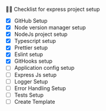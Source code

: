 🧑‍💻 Checklist for express project setup

-   [x] GitHub Setup
-   [x] Node version manager setup
-   [x] NodeJs project setup
-   [x] Typescript setup
-   [x] Prettier setup
-   [x] Eslint setup
-   [x] GitHooks setup
-   [ ] Application config setup
-   [ ] Express Js setup
-   [ ] Logger Setup
-   [ ] Error Handling Setup
-   [ ] Tests Setup
-   [ ] Create Template
